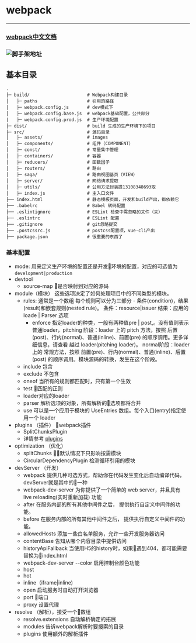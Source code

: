 # webpack

---

### [webpack中文文档](https://webpack.docschina.org/configuration/dev-server/#devserver-contentbase)

### ![脚手架地址](https://github.com/sun111sunshine/react-page)

## 基本目录

```
.
├─ build/                      # Webpack构建目录
│   ├─ paths                   # 引用的路径
│   ├─ webpack.config.js       # dev模式下
│   ├─ webpack.config.base.js  # webpack基础配置，公共部分
|   ├─ webpack.config.prod.js  # 生产环境配置
├─ dist/                       # build 生成的生产环境下的项目
├─ src/                        # 源码目录
│   ├─ assets/                 # images
│   ├─ components/             # 组件（COMPONENT）
│   ├─ const/                  # 常量集中管理
│   ├─ containers/             # 容器
│   ├─ reducers/               # 函数因子
│   ├─ routers/                # 路由
│   ├─ saga/                   # 路由视图基页（VIEW）
│   ├─ server/                 # 网络请求提取
│   ├─ utils/                  # 公用方法封装提13108348693﻿取
│   ├─ index.js                # 主入口文件
├── index.html                 # 静态模板页面，开发和build产出，都依赖它
├── .babelrc                   # Babel 转码配置
├── .eslintignore              # ESLint 检查中需忽略的文件（夹）
├── .eslintrc                  # ESLint 配置
├── .gitignore                 # git忽略提交
├── .postcssrc.js              # postcss配置项，vue-cli产出
├── package.json               # 很重要的东西了
```

### 基本配置

- mode: 用来定义生产环境的配置还是开发环境的配置，对应的可选值为`development|production`
- devtool
    - source-map 是否映射到对应的源码
- module（模块）
    这些选项决定了如何处理项目中的不同类型的模块。
    - rules: 通常是一个数组
    每个规则可以分为三部分 - 条件(condition)，结果(result)和嵌套规则(nested rule)。
    条件：resource|issuer
    结果：应用的 loade | Parser 选项
        - enforce  指定loader的种类，一般有两种值pre | post,。没有值则表示普通loader，pitching 阶段：loader 上的 pitch 方法，按照 后置(post)、行内(normal)、普通(inline)、前置(pre) 的顺序调用。更多详细信息，请查看 越过 loader(pitching loader)。
normal阶段：loader 上的 常规方法，按照 前置(pre)、行内(normal)、普通(inline)、后置(post) 的顺序调用。模块源码的转换，发生在这个阶段。
    - include 包含
    - exclude 不包含
    - oneof 当所有的规则都匹配时，只有第一个生效
    - test 匹配的正则
    - loader对应的loader
    - parser 解析选项的对象，所有解析的选项都将合并
    - use 可以是一个应用于模块的 UseEntries 数组。每个入口(entry)指定使用一个 loader
- plugins （插件）
    webpack插件
    - SplitChunksPlugin
    - 详情参考 [plugins](https://webpack.docschina.org/plugins)
- optimization （优化）
    - splitChunks 默认情况下只影响按需模块
    - CircularDependencyPlugin 检测循环引用的模块
- devServer （开发）
    - webpack 提供几种可选方式，帮助你在代码发生变化后自动编译代码，devServer就是其中的一种
    - webpack-dev-server 为你提供了一个简单的 web server，并且具有 live reloading(实时重新加载) 功能
    - after 在服务内部的所有其他中间件之后， 提供执行自定义中间件的功能。
    - before 在服务内部的所有其他中间件之后， 提供执行自定义中间件的功能。
    - allowedHosts 添加一些白名单服务，允许一些开发服务器访问
    - contentBase 告知从哪个内容目录中提供访问
    - historyApiFallback 当使用H5的history时，如果遇到404，都可能需要替换为index.html
    - webpack-dev-server --color 启用控制台颜色功能
    - host
    - hot
    - inline（iframe|inline)
    - open 启动服务时自动打开浏览器
    - port 端口
    - proxy 设置代理
- resolve （解析），接受一个数组
   - resolve.extensions 自动解析确定的拓展
   - modules 告诉webpack解析时要搜索的目录
   - plugins 使用额外的解析插件